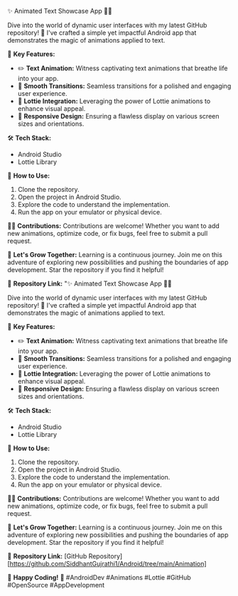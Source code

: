 ✨ Animated Text Showcase App 📱💬

Dive into the world of dynamic user interfaces with my latest GitHub repository! 🚀 I've crafted a simple yet impactful Android app that demonstrates the magic of animations applied to text.

🌈 **Key Features:**
- ✏️ **Text Animation:** Witness captivating text animations that breathe life into your app.
- 🚀 **Smooth Transitions:** Seamless transitions for a polished and engaging user experience.
- 🎨 **Lottie Integration:** Leveraging the power of Lottie animations to enhance visual appeal.
- 📲 **Responsive Design:** Ensuring a flawless display on various screen sizes and orientations.

🛠️ **Tech Stack:**
- Android Studio
- Lottie Library

📝 **How to Use:**
1. Clone the repository.
2. Open the project in Android Studio.
3. Explore the code to understand the implementation.
4. Run the app on your emulator or physical device.

👩‍💻 **Contributions:**
Contributions are welcome! Whether you want to add new animations, optimize code, or fix bugs, feel free to submit a pull request.

🚀 **Let's Grow Together:**
Learning is a continuous journey. Join me on this adventure of exploring new possibilities and pushing the boundaries of app development. Star the repository if you find it helpful!

🔗 **Repository Link:**
"✨ Animated Text Showcase App 📱💬

Dive into the world of dynamic user interfaces with my latest GitHub repository! 🚀 I've crafted a simple yet impactful Android app that demonstrates the magic of animations applied to text.

🌈 **Key Features:**
- ✏️ **Text Animation:** Witness captivating text animations that breathe life into your app.
- 🚀 **Smooth Transitions:** Seamless transitions for a polished and engaging user experience.
- 🎨 **Lottie Integration:** Leveraging the power of Lottie animations to enhance visual appeal.
- 📲 **Responsive Design:** Ensuring a flawless display on various screen sizes and orientations.

🛠️ **Tech Stack:**
- Android Studio
- Lottie Library

📝 **How to Use:**
1. Clone the repository.
2. Open the project in Android Studio.
3. Explore the code to understand the implementation.
4. Run the app on your emulator or physical device.

👩‍💻 **Contributions:**
Contributions are welcome! Whether you want to add new animations, optimize code, or fix bugs, feel free to submit a pull request.

🚀 **Let's Grow Together:**
Learning is a continuous journey. Join me on this adventure of exploring new possibilities and pushing the boundaries of app development. Star the repository if you find it helpful!

🔗 **Repository Link:**
[GitHub Repository][https://github.com/SiddhantGujrathi1/Android/tree/main/Animation]

🌟 **Happy Coding!** 🌟 #AndroidDev #Animations #Lottie #GitHub #OpenSource #AppDevelopment

